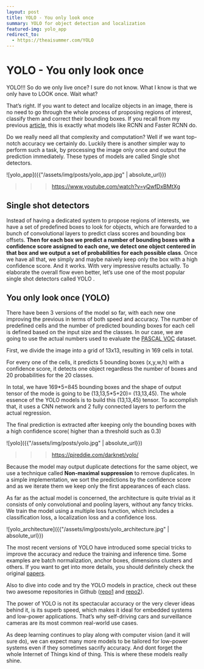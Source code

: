 ```yaml
---
layout: post
title: YOLO - You only look once
summary: YOLO for object detection and localization
featured-img: yolo_app
redirect_to:
  - https://theaisummer.com/YOLO
---
```


# YOLO - You only look once

YOLO!!! So do we only live once? I sure do not know. What I know is that we only
have to LOOK once. Wait what?

That’s right. If you want to detect and localize objects in an image, there is
no need to go through the whole process of proposing regions of interest,
classify them and correct their bounding boxes. If you recall from my previous
[article](https://sergioskar.github.io/Localization_and_Object_Detection/), this
is exactly what models like RCNN and Faster RCNN do.

Do we really need all that complexity and computation? Well if we want top-notch
accuracy we certainly do. Luckily there is another simpler way to perform such a
task, by processing the image only once and output the prediction immediately.
These types of models are called Single shot detectors.

![yolo_app]({{"/assets/img/posts/yolo_app.jpg" | absolute_url}})

>>> <https://www.youtube.com/watch?v=yQwfDxBMtXg>

## Single shot detectors

Instead of having a dedicated system to propose regions of interests, we have a
set of predefined boxes to look for objects, which are forwarded to a bunch of
convolutional layers to predict class scores and bounding box offsets. **Then
for each box we predict a number of bounding boxes with a confidence score
assigned to each one, we detect one object centered in that box and we output a
set of probabilities for each possible class**. Once we have all that, we simply
and maybe naively keep only the box with a high confidence score. And it works.
With very impressive results actually. To elaborate the overall flow even
better, let’s use one of the most popular single shot detectors called YOLO .

## You only look once (YOLO)

There have been 3 versions of the model so far, with each new one improving the
previous in terms of both speed and accuracy. The number of predefined cells and
the number of predicted bounding boxes for each cell is defined based on the
input size and the classes. In our case, we are going to use the actual numbers
used to evaluate the [PASCAL VOC](http://host.robots.ox.ac.uk/pascal/VOC/)
dataset.

First, we divide the image into a grid of 13x13, resulting in 169 cells in total.

For every one of the cells, it predicts 5 bounding boxes (x,y,w,h) with a
confidence score, it detects one object regardless the number of boxes and 20
probabilities for the 20 classes.

In total, we have 169\*5=845 bounding boxes and the shape of output tensor of the
mode is going to be (13,13,5\*5+20)= (13,13,45). The whole essence of the YOLO
models is to build this (13,13,45) tensor. To accomplish that, it uses a CNN
network and 2 fully connected layers to perform the actual regression.

The final prediction is extracted after keeping only the bounding boxes with a
high confidence score( higher than a threshold such as 0.3)

![yolo]({{"/assets/img/posts/yolo.jpg" | absolute_url}})

>>>   <https://pjreddie.com/darknet/yolo/>

Because the model may output duplicate detections for the same object, we use a
technique called **Non-maximal suppression** to remove duplicates. In a simple
implementation, we sort the predictions by the confidence score and as we
iterate them we keep only the first appearances of each class.

As far as the actual model is concerned, the architecture is quite trivial as it
consists of only convolutional and pooling layers, without any fancy tricks. We
train the model using a multiple loss function, which includes a classification
loss, a localization loss and a confidence loss.

![yolo_architecture]({{"/assets/img/posts/yolo_architecture.jpg" | absolute_url}})

The most recent versions of YOLO have introduced some special tricks to improve
the accuracy and reduce the training and inference time. Some examples are batch
normalization, anchor boxes, dimensions clusters and others. If you want to get
into more details, you should definitely check the original
[papers](https://pjreddie.com/publications/).

Also to dive into code and try the YOLO models in practice, check out these two
awesome repositories in Github ([repo1](https://github.com/qqwweee/keras-yolo3)
and [repo2](https://github.com/experiencor/keras-yolo2)).

The power of YOLO is not its spectacular accuracy or the very clever ideas
behind it,  is its superb speed, which makes it ideal for embedded systems and
low-power applications. That’s why self-driving cars and surveillance cameras
are its most common real-world use cases.

As deep learning continues to play along with computer vision (and it will sure do), we
can expect many more models to be tailored for low-power systems even if they sometimes sacrify 
accuracy. And dont forget the whole Internet of Things kind of thing. This is where these models
really shine.  
